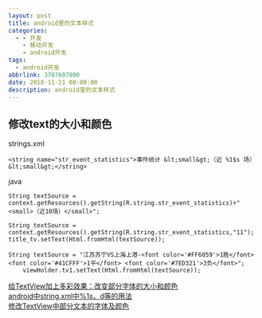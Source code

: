 ```yaml
---
layout: post
title: android里的文本样式
categories:
  - - 开发
    - 移动开发
    - android开发
tags: 
  - android开发
abbrlink: 3707607800
date: 2018-11-21 00:00:00
description: android里的文本样式
---
```


## 修改text的大小和颜色

strings.xml  

	<string name="str_event_statistics">事件统计 &lt;small&gt;（近 %1$s 场）&lt;small&gt;</string>

java  

    String textSource = context.getResources().getString(R.string.str_event_statistics)+"<small>（近10场）</small>";

	String textSource = context.getResources().getString(R.string.str_event_statistics,"11");
    title_tv.setText(Html.fromHtml(textSource));

    String textSource = "江苏苏宁VS上海上港-<font color='#FF6059'>1胜</font> <font color='#41CFFF'>1平</font> <font color='#7ED321'>3负</font>";
        viewHolder.tv1.setText(Html.fromHtml(textSource));


[给TextView加上多彩效果：改变部分字体的大小和颜色](https://blog.csdn.net/singwhatiwanna/article/details/18363899)  
[android中string.xml中%1$s、%1$d等的用法](https://www.cnblogs.com/Eric-zhao/p/5230007.html)  
[修改TextView中部分文本的字体及颜色](https://www.jianshu.com/p/f6cef78e8652)  